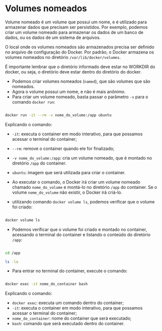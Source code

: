 # Volumes nomeados

Volume nomeado é um volume que possui um nome, e é utilizado para armazenar dados que precisam ser persistidos. Por exemplo, podemos criar um volume nomeado para armazenar os dados de um banco de dados, ou os dados de um sistema de arquivos.

O local onde os volumes nomeados são armazenados precisa ser definido no arquivo de configuração do Docker. Por padrão, o Docker armazena os volumes nomeados no diretório `/var/lib/docker/volumes`.

É importante lembrar que o diretório informado deve estar no WORKDIR do docker, ou seja, o diretório deve estar dentro do diretório do docker.

- Podemos criar volumes nomeados (`named`), que são volumes que são nomeados.
- Agora o volume possui um nome, e não é mais anônimo.
- Para criar um volume nomeado, basta passar o parâmetro `-v` para o comando `docker run`:

```bash

docker run -it --rm -v nome_do_volume:/app ubuntu
```

Explicando o comando:

- `-it`: executa o container em modo interativo, para que possamos acessar o terminal do container;
- `--rm`: remove o container quando ele for finalizado;
- `-v nome_do_volume:/app`: cria um volume nomeado, que é montado no diretório `/app` do container.
- `ubuntu`: imagem que será utilizada para criar o container.
- Ao executar o comando, o Docker irá criar um volume nomeado chamado `nome_do_volume` e montá-lo no diretório `/app` do container. Se o volume `nome_do_volume` não existir, o Docker irá criá-lo.

- utilizando comando `docker volume ls`, podemos verificar que o volume foi criado:

```bash

docker volume ls
```

- Podemos verificar que o volume foi criado e montado no container, acessando o terminal do container e listando o conteúdo do diretório `/app`:

```bash

cd /app

ls -la
```

- Para entrar no terminal do container, execute o comando:

```bash

docker exec -it nome_do_container bash
```

Explicando o comando:

- `docker exec`: executa um comando dentro do container;
- `-it`: executa o container em modo interativo, para que possamos acessar o terminal do container;
- `nome_do_container`: nome do container que será executado;
- `bash`: comando que será executado dentro do container.

